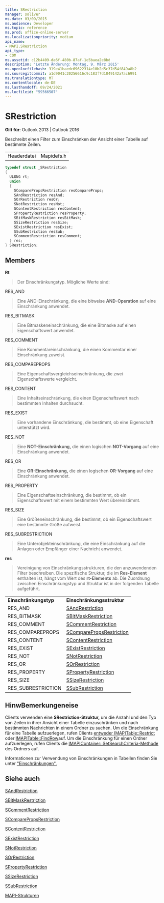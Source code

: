 ```yaml
---
title: SRestriction
manager: soliver
ms.date: 03/09/2015
ms.audience: Developer
ms.topic: reference
ms.prod: office-online-server
ms.localizationpriority: medium
api_name:
- MAPI.SRestriction
api_type:
- COM
ms.assetid: c12b4409-da6f-480b-87af-1e5baea2e8bd
description: 'Letzte Änderung: Montag, 9. März 2015'
ms.openlocfilehash: 319e41baedc69622314e10b2d5c37d54f849a8b2
ms.sourcegitcommit: a1d9041c20256616c9c183f7d1049142a7ac6991
ms.translationtype: MT
ms.contentlocale: de-DE
ms.lasthandoff: 09/24/2021
ms.locfileid: "59566507"
---
```

# <a name="srestriction"></a>SRestriction

  
  
**Gilt für**: Outlook 2013 | Outlook 2016 
  
Beschreibt einen Filter zum Einschränken der Ansicht einer Tabelle auf bestimmte Zeilen. 
  
|||
|:-----|:-----|
|Headerdatei  <br/> |Mapidefs.h  <br/> |
   
```cpp
typedef struct _SRestriction
{
  ULONG rt;
  union
  {
    SComparePropsRestriction resCompareProps;
    SAndRestriction resAnd;
    SOrRestriction resOr;
    SNotRestriction resNot;
    SContentRestriction resContent;
    SPropertyRestriction resProperty;
    SBitMaskRestriction resBitMask;
    SSizeRestriction resSize;
    SExistRestriction resExist;
    SSubRestriction resSub;
    SCommentRestriction resComment;
  } res;
} SRestriction;

```

## <a name="members"></a>Members

 **Rt**
  
> Der Einschränkungstyp. Mögliche Werte sind: 
    
RES_AND 
  
> Eine  AND-Einschränkung, die eine bitweise **AND-Operation** auf eine Einschränkung anwendet. 
    
RES_BITMASK 
  
> Eine Bitmaskeneinschränkung, die eine Bitmaske auf einen Eigenschaftswert anwendet.
    
RES_COMMENT 
  
> Eine Kommentareinschränkung, die einen Kommentar einer Einschränkung zuweist.
    
RES_COMPAREPROPS 
  
> Eine Eigenschaftsvergleichseinschränkung, die zwei Eigenschaftswerte vergleicht.
    
RES_CONTENT 
  
> Eine Inhaltseinschränkung, die einen Eigenschaftswert nach bestimmten Inhalten durchsucht.
    
RES_EXIST 
  
> Eine vorhandene Einschränkung, die bestimmt, ob eine Eigenschaft unterstützt wird.
    
RES_NOT 
  
> Eine **NOT-Einschränkung,** die einen logischen **NOT-Vorgang** auf eine Einschränkung anwendet. 
    
RES_OR 
  
> Eine **OR-Einschränkung,** die einen logischen **OR-Vorgang** auf eine Einschränkung anwendet. 
    
RES_PROPERTY 
  
> Eine Eigenschaftseinschränkung, die bestimmt, ob ein Eigenschaftswert mit einem bestimmten Wert übereinstimmt.
    
RES_SIZE 
  
> Eine Größeneinschränkung, die bestimmt, ob ein Eigenschaftswert eine bestimmte Größe aufweist.
    
RES_SUBRESTRICTION 
  
> Eine Unterobjekteinschränkung, die eine Einschränkung auf die Anlagen oder Empfänger einer Nachricht anwendet.
    
 **res**
  
> Vereinigung von Einschränkungsstrukturen, die den anzuwendenden Filter beschreiben. Die spezifische Struktur, die im **Res-Element** enthalten ist, hängt vom Wert des **rt-Elements** ab. Die Zuordnung zwischen Einschränkungstyp und Struktur ist in der folgenden Tabelle aufgeführt. 
    
|||
|:-----|:-----|
|**Einschränkungstyp** <br/> |**Einschränkungsstruktur** <br/> |
|RES_AND  <br/> |[SAndRestriction](sandrestriction.md) <br/> |
|RES_BITMASK  <br/> |[SBitMaskRestriction](sbitmaskrestriction.md) <br/> |
|RES_COMMENT  <br/> |[SCommentRestriction](scommentrestriction.md) <br/> |
|RES_COMPAREPROPS  <br/> |[SComparePropsRestriction](scomparepropsrestriction.md) <br/> |
|RES_CONTENT  <br/> |[SContentRestriction](scontentrestriction.md) <br/> |
|RES_EXIST  <br/> |[SExistRestriction](sexistrestriction.md) <br/> |
|RES_NOT  <br/> |[SNotRestriction](snotrestriction.md) <br/> |
|RES_OR  <br/> |[SOrRestriction](sorrestriction.md) <br/> |
|RES_PROPERTY  <br/> |[SPropertyRestriction](spropertyrestriction.md) <br/> |
|RES_SIZE  <br/> |[SSizeRestriction](ssizerestriction.md) <br/> |
|RES_SUBRESTRICTION  <br/> |[SSubRestriction](ssubrestriction.md) <br/> |
   
## <a name="remarks"></a>HinwBemerkungeneise

Clients verwenden eine **SRestriction-Struktur,** um die Anzahl und den Typ von Zeilen in ihrer Ansicht einer Tabelle einzuschränken und nach bestimmten Nachrichten in einem Ordner zu suchen. Um die Einschränkung für eine Tabelle aufzuerlegen, rufen Clients [entweder IMAPITable::Restrict](imapitable-restrict.md) oder [IMAPITable::FindRow](imapitable-findrow.md)auf. Um die Einschränkung für einen Ordner aufzuerlegen, rufen Clients die [IMAPIContainer::SetSearchCriteria-Methode](imapicontainer-setsearchcriteria.md) des Ordners auf. 
  
Informationen zur Verwendung von Einschränkungen in Tabellen finden Sie unter ["Einschränkungen".](about-restrictions.md) 
  
## <a name="see-also"></a>Siehe auch



[SAndRestriction](sandrestriction.md)
  
[SBitMaskRestriction](sbitmaskrestriction.md)
  
[SCommentRestriction](scommentrestriction.md)
  
[SComparePropsRestriction](scomparepropsrestriction.md)
  
[SContentRestriction](scontentrestriction.md)
  
[SExistRestriction](sexistrestriction.md)
  
[SNotRestriction](snotrestriction.md)
  
[SOrRestriction](sorrestriction.md)
  
[SPropertyRestriction](spropertyrestriction.md)
  
[SSizeRestriction](ssizerestriction.md)
  
[SSubRestriction](ssubrestriction.md)


[MAPI-Strukturen](mapi-structures.md)

